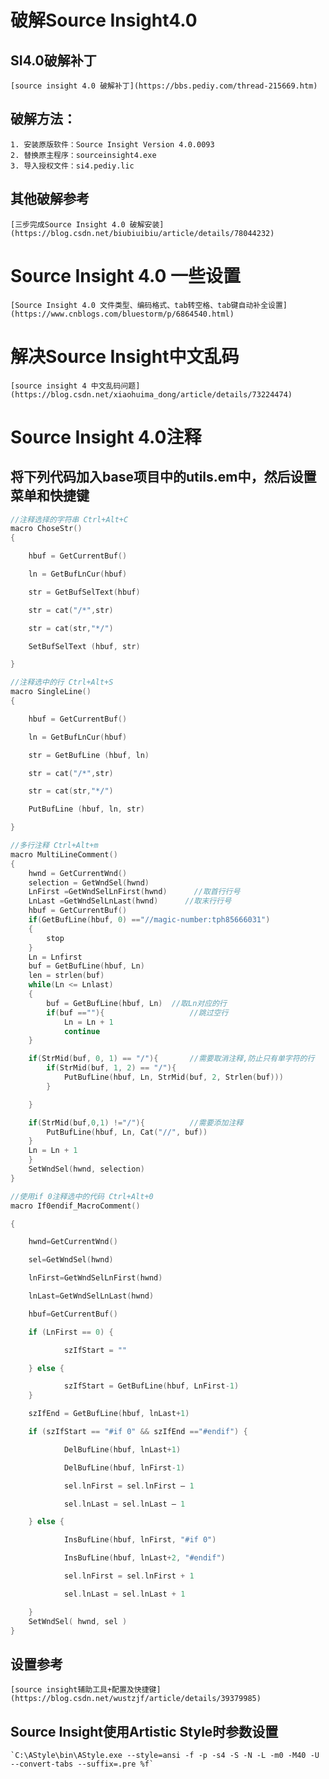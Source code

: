 # 破解Source Insight4.0	
## SI4.0破解补丁
	[source insight 4.0 破解补丁](https://bbs.pediy.com/thread-215669.htm)
## 破解方法：
	1. 安装原版软件：Source Insight Version 4.0.0093
	2. 替换原主程序：sourceinsight4.exe
	3. 导入授权文件：si4.pediy.lic
## 其他破解参考
	[三步完成Source Insight 4.0 破解安装](https://blog.csdn.net/biubiuibiu/article/details/78044232)
# Source Insight 4.0 一些设置
	[Source Insight 4.0 文件类型、编码格式、tab转空格、tab键自动补全设置](https://www.cnblogs.com/bluestorm/p/6864540.html)
# 解决Source Insight中文乱码
	[source insight 4 中文乱码问题](https://blog.csdn.net/xiaohuima_dong/article/details/73224474)
#  Source Insight 4.0注释
## 将下列代码加入base项目中的utils.em中，然后设置菜单和快捷键
```c
//注释选择的字符串 Ctrl+Alt+C
macro ChoseStr()
{

    hbuf = GetCurrentBuf()

    ln = GetBufLnCur(hbuf)

    str = GetBufSelText(hbuf)

    str = cat("/*",str)

    str = cat(str,"*/")

    SetBufSelText (hbuf, str)

}

//注释选中的行 Ctrl+Alt+S
macro SingleLine()
{

    hbuf = GetCurrentBuf()

    ln = GetBufLnCur(hbuf)

	str = GetBufLine (hbuf, ln)

    str = cat("/*",str)

    str = cat(str,"*/")

    PutBufLine (hbuf, ln, str)

}

//多行注释 Ctrl+Alt+m
macro MultiLineComment()
{
    hwnd = GetCurrentWnd()
    selection = GetWndSel(hwnd)
    LnFirst =GetWndSelLnFirst(hwnd)      //取首行行号
    LnLast =GetWndSelLnLast(hwnd)      //取末行行号
    hbuf = GetCurrentBuf()
    if(GetBufLine(hbuf, 0) =="//magic-number:tph85666031")
	{
        stop
    }
    Ln = Lnfirst
    buf = GetBufLine(hbuf, Ln)
    len = strlen(buf)
    while(Ln <= Lnlast) 
	{
        buf = GetBufLine(hbuf, Ln)  //取Ln对应的行
        if(buf ==""){                   //跳过空行
            Ln = Ln + 1
            continue
    }

	if(StrMid(buf, 0, 1) == "/"){       //需要取消注释,防止只有单字符的行
		if(StrMid(buf, 1, 2) == "/"){
			PutBufLine(hbuf, Ln, StrMid(buf, 2, Strlen(buf)))
		}

	}

	if(StrMid(buf,0,1) !="/"){          //需要添加注释
		PutBufLine(hbuf, Ln, Cat("//", buf))
	}
	Ln = Ln + 1
    }
    SetWndSel(hwnd, selection)
}

//使用if 0注释选中的代码 Ctrl+Alt+0
macro If0endif_MacroComment()

{

    hwnd=GetCurrentWnd()

    sel=GetWndSel(hwnd)

    lnFirst=GetWndSelLnFirst(hwnd)

    lnLast=GetWndSelLnLast(hwnd)

    hbuf=GetCurrentBuf()

    if (LnFirst == 0) {

            szIfStart = ""

    } else {

            szIfStart = GetBufLine(hbuf, LnFirst-1)
    }

    szIfEnd = GetBufLine(hbuf, lnLast+1)

    if (szIfStart == "#if 0" && szIfEnd =="#endif") {

            DelBufLine(hbuf, lnLast+1)

            DelBufLine(hbuf, lnFirst-1)

            sel.lnFirst = sel.lnFirst – 1

            sel.lnLast = sel.lnLast – 1

    } else {

            InsBufLine(hbuf, lnFirst, "#if 0")

            InsBufLine(hbuf, lnLast+2, "#endif")

            sel.lnFirst = sel.lnFirst + 1

            sel.lnLast = sel.lnLast + 1

    }
    SetWndSel( hwnd, sel )
}
```
## 设置参考
	[source insight辅助工具+配置及快捷键](https://blog.csdn.net/wustzjf/article/details/39379985)
## Source Insight使用Artistic Style时参数设置
	`C:\AStyle\bin\AStyle.exe --style=ansi -f -p -s4 -S -N -L -m0 -M40 -U --convert-tabs --suffix=.pre %f`
